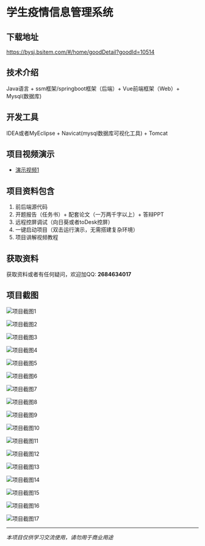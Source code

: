 # 学生疫情信息管理系统

## 下载地址
https://bysj.bsitem.com/#/home/goodDetail?goodId=10514

## 技术介绍
Java语言 + ssm框架/springboot框架（后端）+ Vue前端框架（Web）+ Mysql(数据库)

## 开发工具
IDEA或者MyEclipse + Navicat(mysql数据库可视化工具) + Tomcat

## 项目视频演示
- [演示视频1](https://graduation-images.oss-cn-beijing.aliyuncs.com/videos/828%E5%A5%97ssm%E5%BD%95%E5%83%8F/10514_ssm358%E5%AD%A6%E7%94%9F%E7%96%AB%E6%83%85%E4%BF%A1%E6%81%AF%E7%AE%A1%E7%90%86%E7%B3%BB%E7%BB%9F%E5%BD%95%E5%83%8F.mp4)

## 项目资料包含
1. 前后端源代码
2. 开题报告（任务书）+ 配套论文（一万两千字以上）+ 答辩PPT
3. 远程控屏调试（向日葵或者toDesk控屏）
4. 一键启动项目（双击运行演示，无需搭建复杂环境）
5. 项目讲解视频教程

## 获取资料
获取资料或者有任何疑问，欢迎加QQ: **2684634017**

## 项目截图
![项目截图1](https://graduation-images.oss-cn-beijing.aliyuncs.com/图片/10514/毕设论坛项目主图.jpg)

![项目截图2](https://graduation-images.oss-cn-beijing.aliyuncs.com/图片/10514/1.png)

![项目截图3](https://graduation-images.oss-cn-beijing.aliyuncs.com/图片/10514/2.png)

![项目截图4](https://graduation-images.oss-cn-beijing.aliyuncs.com/图片/10514/3.png)

![项目截图5](https://graduation-images.oss-cn-beijing.aliyuncs.com/图片/10514/4.png)

![项目截图6](https://graduation-images.oss-cn-beijing.aliyuncs.com/图片/10514/5.png)

![项目截图7](https://graduation-images.oss-cn-beijing.aliyuncs.com/图片/10514/6.png)

![项目截图8](https://graduation-images.oss-cn-beijing.aliyuncs.com/图片/10514/7.png)

![项目截图9](https://graduation-images.oss-cn-beijing.aliyuncs.com/图片/10514/8.png)

![项目截图10](https://graduation-images.oss-cn-beijing.aliyuncs.com/图片/10514/9.png)

![项目截图11](https://graduation-images.oss-cn-beijing.aliyuncs.com/图片/10514/10.png)

![项目截图12](https://graduation-images.oss-cn-beijing.aliyuncs.com/图片/10514/11.png)

![项目截图13](https://graduation-images.oss-cn-beijing.aliyuncs.com/图片/10514/12.png)

![项目截图14](https://graduation-images.oss-cn-beijing.aliyuncs.com/图片/10514/13.png)

![项目截图15](https://graduation-images.oss-cn-beijing.aliyuncs.com/图片/10514/14.png)

![项目截图16](https://graduation-images.oss-cn-beijing.aliyuncs.com/图片/10514/15.png)

![项目截图17](https://graduation-images.oss-cn-beijing.aliyuncs.com/图片/10514/16.png)

---
*本项目仅供学习交流使用，请勿用于商业用途*
